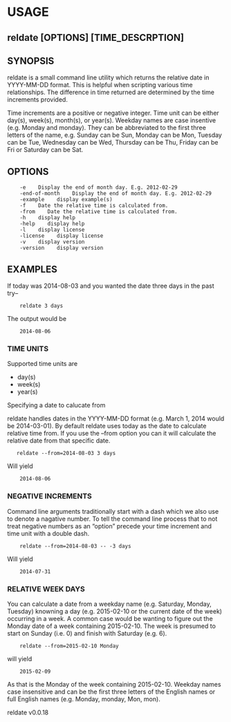 
# USAGE

## reldate [OPTIONS] [TIME_DESCRPTION]

## SYNOPSIS

reldate is a small command line utility which returns the relative date in
YYYY-MM-DD format. This is helpful when scripting various time
relationships. The difference in time returned are determined by
the time increments provided.

Time increments are a positive or negative integer. Time unit can be
either day(s), week(s), month(s), or year(s). Weekday names are
case insentive (e.g. Monday and monday). They can be abbreviated
to the first three letters of the name, e.g. Sunday can be Sun, Monday
can be Mon, Tuesday can be Tue, Wednesday can be Wed, Thursday can
be Thu, Friday can be Fri or Saturday can be Sat.

## OPTIONS

```
    -e    Display the end of month day. E.g. 2012-02-29
    -end-of-month    Display the end of month day. E.g. 2012-02-29
    -example    display example(s)
    -f    Date the relative time is calculated from.
    -from    Date the relative time is calculated from.
    -h    display help
    -help    display help
    -l    display license
    -license    display license
    -v    display version
    -version    display version
```

## EXAMPLES

If today was 2014-08-03 and you wanted the date three days in the past try–

```shell
    reldate 3 days
```

The output would be

```
    2014-08-06
```

### TIME UNITS

Supported time units are

+ day(s)
+ week(s)
+ year(s)

Specifying a date to calucate from

reldate handles dates in the YYYY-MM-DD format (e.g. March 1, 2014 would be
2014-03-01). By default reldate uses today as the date to calculate relative
time from. If you use the –from option you can it will calculate the
relative date from that specific date.

```shell
   reldate --from=2014-08-03 3 days
```

Will yield

```
    2014-08-06
```

### NEGATIVE INCREMENTS

Command line arguments traditionally start with a dash which we also use to
denote a nagative number. To tell the command line process that to not treat
negative numbers as an “option” precede your time increment and time unit
with a double dash.

```shell
    reldate --from=2014-08-03 -- -3 days
```

Will yield

```
    2014-07-31
```

### RELATIVE WEEK DAYS

You can calculate a date from a weekday name (e.g. Saturday, Monday, Tuesday)
knowning a day (e.g. 2015-02-10 or the current date of the week) occurring in
a week. A common case would be wanting to figure out the Monday date of a week
containing 2015-02-10. The week is presumed to start on Sunday (i.e. 0) and
finish with Saturday (e.g. 6).

```shell
    reldate --from=2015-02-10 Monday
```

will yield

```
    2015-02-09
```

As that is the Monday of the week containing 2015-02-10. Weekday names case
insensitive and can be the first three letters of the English names or full
English names (e.g. Monday, monday, Mon, mon).

reldate v0.0.18
